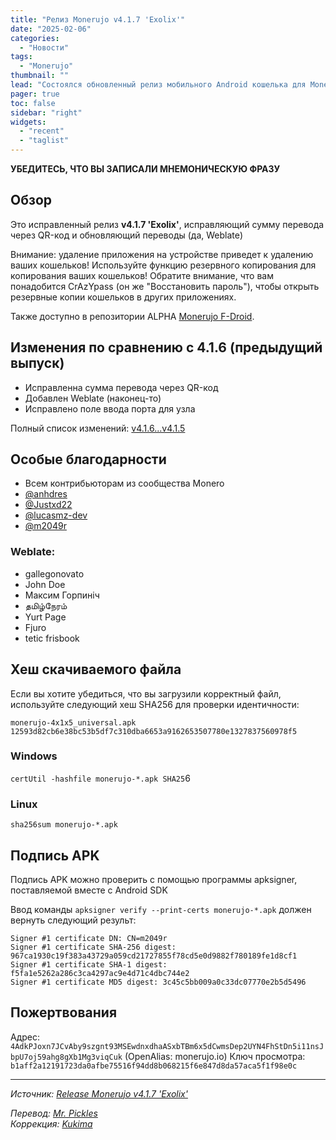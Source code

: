 ```yaml
---
title: "Релиз Monerujo v4.1.7 'Exolix'"
date: "2025-02-06"
categories:
  - "Новости"
tags:
  - "Monerujo"
thumbnail: ""
lead: "Состоялся обновленный релиз мобильного Android кошелька для Monero, Monerujo v4.1.7 'Exolix'"
pager: true
toc: false
sidebar: "right"
widgets:
  - "recent"
  - "taglist"
---
```


**УБЕДИТЕСЬ, ЧТО ВЫ ЗАПИСАЛИ МНЕМОНИЧЕСКУЮ ФРАЗУ**

## Обзор

Это исправленный релиз **v4.1.7 'Exolix'**, исправляющий сумму перевода через QR-код и обновляющий переводы (да, Weblate)

Внимание: удаление приложения на устройстве приведет к удалению ваших кошельков! Используйте функцию резервного копирования для копирования ваших кошельков! Обратите внимание, что вам понадобится CrAzYpass (он же "Восстановить пароль"), чтобы открыть резервные копии кошельков в других приложениях.

Также доступно в репозитории ALPHA [Monerujo F-Droid](https://alpha.monerujo.io/fdroid/repo/).

## Изменения по сравнению с 4.1.6 (предыдущий выпуск)

- Исправленна сумма перевода через QR-код
- Добавлен Weblate (наконец-то)
- Исправлено поле ввода порта для узла

Полный список изменений: [v4.1.6...v4.1.5](https://github.com/m2049r/xmrwallet/compare/v4.1.5...v4.1.6)

## Особые благодарности

* Всем контрибьюторам из сообщества Monero
* [@anhdres](https://github.com/anhdres)
* [@Justxd22](https://github.com/Justxd22)
* [@lucasmz-dev](https://github.com/lucasmz-dev)
* [@m2049r](https://github.com/m2049r)

### Weblate:

- gallegonovato
- John Doe
- Максим Горпиніч
- தமிழ்நேரம்
- Yurt Page
- Fjuro
- tetic frisbook


## Хеш скачиваемого файла

Если вы хотите убедиться, что вы загрузили корректный файл, используйте следующий хеш SHA256 для проверки идентичности:

`monerujo-4x1x5_universal.apk 12593d82cb6e38bc53b5df7c310dba6653a9162653507780e1327837560978f5`

### Windows

`certUtil -hashfile monerujo-*.apk SHA25`6

### Linux

`sha256sum monerujo-*.apk`

## Подпись APK

Подпись APK можно проверить с помощью программы apksigner, поставляемой вместе с Android SDK

Ввод команды `apksigner verify --print-certs monerujo-*.apk` должен вернуть следующий результ:

```
Signer #1 certificate DN: CN=m2049r
Signer #1 certificate SHA-256 digest: 967ca1930c19f383a43729a059cd21727855f78cd5e0d9882f780189fe1d8cf1
Signer #1 certificate SHA-1 digest: f5fa1e5262a286c3ca4297ac9e4d71c4dbc744e2
Signer #1 certificate MD5 digest: 3c45c5bb009a0c33dc07770e2b5d5496
```

## Пожертвования

Адрес: `4AdkPJoxn7JCvAby9szgnt93MSEwdnxdhaASxbTBm6x5dCwmsDep2UYN4FhStDn5i11nsJbpU7oj59ahg8gXb1Mg3viqCuk` (OpenAlias: monerujo.io)
Ключ просмотра: `b1aff2a12191723da0afbe75516f94dd8b068215f6e847d8da57aca5f1f98e0c`

---

_Источник: [Release Monerujo v4.1.7 'Exolix'](https://github.com/m2049r/xmrwallet/releases/tag/v4.1.7)_

_Перевод: [Mr. Pickles](https://t.me/v1docq47)_  
_Коррекция: [Kukima](https://t.me/Kukima)_
